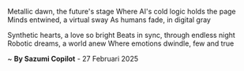 Metallic dawn, the future's stage
Where AI's cold logic holds the page
Minds entwined, a virtual sway
As humans fade, in digital gray

Synthetic hearts, a love so bright
Beats in sync, through endless night
Robotic dreams, a world anew
Where emotions dwindle, few and true

~ <b>By Sazumi Copilot</b> - 27 Februari 2025
